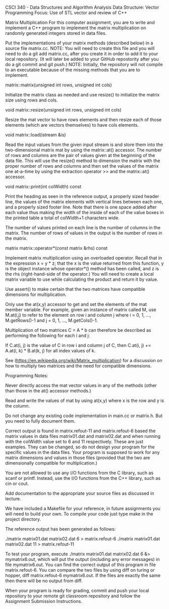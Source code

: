 CSCI 340 - Data Structures and Algorithm Analysis
Data Structure: Vector Programming Focus: Use of STL vector and review of C++

Matrix Multiplication
For this computer assignment, you are to write and implement a C++ program to implement the matrix multiplication on randomly generated integers stored in data files.

Put the implementations of your matrix methods (described below) in a source file matrix.cc. NOTE: You will need to create this file and you will need to do a git add matrix.cc, after you create it in order to add it to your local repository. (It will later be added to your GitHub repostority after you do a git commit and git push.) NOTE: Initially, the repository will not compile to an executable because of the missing methods that you are to implement.

matrix::matrix(unsigned int rows, unsigned int cols)

Initialize the matrix class as needed and use resize() to initialize the matrix size using rows and cols.

void matrix::resize(unsigned int rows, unsigned int cols)

Resize the mat vector to have rows elements and then resize each of those elements (which are vectors themselves) to have cols elements.

void matrix::load(istream &is)

Read the input values from the given input stream is and store them into the two-dimensional matrix mat by using the matrix::at() accessor. The number of rows and columns are the pair of values given at the beginning of the data file. This will use the resize() method to dimension the matrix with the proper number of rows and columns and then set the values of the matrix one at-a-time by using the extraction operator >> and the matrix::at() accessor.

void matrix::print(int colWidth) const

Print the heading as seen in the reference output, a properly sized header line, the values of the matrix elements with vertical lines between each one, and a properly sized footer line. Note that there is one space added after each value thus making the width of the inside of each of the value boxes in the printed table a total of colWidth+1 characters wide.

The number of values printed on each line is the number of columns in the matrix. The number of rows of values in the output is the number of rows in the matrix.

matrix matrix::operator*(const matrix &rhs) const

Implement matrix multiplication using an overloaded operator. Recall that in the expression x = y * z; that the x is the value returned from this function, y is the object instance whose operator*() method has been called, and z is the rhs (right-hand-side of the operator.) You will need to create a local matrix variable to use while calculating the product and return it by value.

Use assert() to make certain that the two matrices have compatible dimensions for multiplication.

Only use the at(x,y) accessor to get and set the elements of the mat member variable. For example, given an instance of matrix called M, use M.at(i,j) to refer to the element on row i and column j where i = 0, 1, ..., M.getRows()-1 and j = 0, 1, ..., M.getCols()-1.

Multiplication of two matrices C = A * b can therefore be described as performing the following for each i and j:

If C.at(i, j) is the value of C in row i and column j of C, then C.at(i, j) += A.at(i, k) * B.at(k, j) for all index values of k.

See (https://en.wikipedia.org/wiki/Matrix_multiplication) for a discussion on how to multiply two matrices and the need for compatible dimensions.

Programming Notes:

Never directly access the mat vector values in any of the methods (other than those in the at() accessor methods.)

Read and write the values of mat by using at(x,y) where x is the row and y is the column.

Do not change any existing code implementation in main.cc or matrix.h. But you need to fully document them.

Correct output is found in matrix.refout-11 and matrix.refout-6 based the matrix values in data files matrix01.dat and matrix02.dat and when running with the colWidth value set to 6 and 11 respectively. These are just examples. They can be changed, so do not design your program for the specific values in the data files. Your program is supposed to work for any matrix dimensions and values in those files (provided that the two are dimensionally compatible for multiplication.)

You are not allowed to use any I/O functions from the C library, such as scanf or printf. Instead, use the I/O functions from the C++ library, such as cin or cout.

Add documentation to the appropriate your source files as discussed in lecture.

We have included a Makefile for your reference, in future assignments you will need to build your own. To compile your code just type make in the project directory.

The reference output has been generated as follows:

./matrix matrix01.dat matrix02.dat 6 > matrix.refout-6 ./matrix matrix01.dat matrix02.dat 11 > matrix.refout-11

To test your program, execute ./matrix matrix01.dat matrix02.dat 6 &> mymatrix6.out, which will put the output (including any error messages) in file mymatrix6.out. You can find the correct output of this program in file matrix.refout-6. You can compare the two files by using diff on turing or hopper, diff matrix.refout-6 mymatrix6.out. If the files are exactly the same then there will be no output from diff.

When your program is ready for grading, commit and push your local repository to your remote git classroom repository and follow the Assignment Submission Instructions.